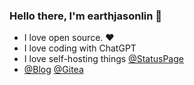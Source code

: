 ### Hello there, I'm earthjasonlin 👋
- I love open source. ❤️
- I love coding with ChatGPT
- I love self-hosting things [@StatusPage](https://status.loliquq.cn)
- [@Blog](https://earthjasonlin.cn) [@Gitea](https://git.loliquq.cn) 